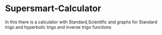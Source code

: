 # Supersmart-Calculator
In this there is a calculator with Standard,Scientific and graphs for Standard trigo and hyperbolic trigo and inverse trigo functions
